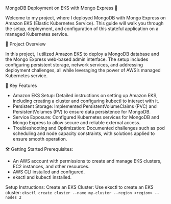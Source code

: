 MongoDB Deployment on EKS with Mongo Express 🚀

Welcome to my project, where I deployed MongoDB with Mongo Express on Amazon EKS (Elastic Kubernetes Service). This guide will walk you through the setup, deployment, and configuration of this stateful application on a managed Kubernetes service.

📂 Project Overview

In this project, I utilized Amazon EKS to deploy a MongoDB database and the Mongo Express web-based admin interface. The setup includes configuring persistent storage, network services, and addressing deployment challenges, all while leveraging the power of AWS’s managed Kubernetes service.

🔧 Key Features
- Amazon EKS Setup: Detailed instructions on setting up Amazon EKS, including creating a cluster and configuring kubectl to interact with it.
- Persistent Storage: Implemented PersistentVolumeClaims (PVC) and PersistentVolumes (PV) to ensure data persistence for MongoDB.
- Service Exposure: Configured Kubernetes services for MongoDB and Mongo Express to allow secure and reliable external access.
- Troubleshooting and Optimization: Documented challenges such as pod scheduling and node capacity constraints, with solutions applied to ensure smooth operation.

🛠 Getting Started
Prerequisites:
  - An AWS account with permissions to create and manage EKS clusters, EC2 instances, and other resources.
  - AWS CLI installed and configured.
  - eksctl and kubectl installed.

Setup Instructions:
Create an EKS Cluster:
    Use eksctl to create an EKS cluster:
    ```
    eksctl create cluster --name my-cluster --region <region> --nodes 2
    ```
